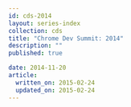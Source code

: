 ```yaml
---
id: cds-2014
layout: series-index
collection: cds
title: "Chrome Dev Summit: 2014"
description: ""
published: true

date: 2014-11-20
article:
  written_on: 2015-02-24
  updated_on: 2015-02-24
---
```


<!-- Playlist: https://www.youtube.com/watch?v=lboyR-A1woU&list=PLOU2XLYxmsILE0KnGTKKj2SsOtxsK_y_d -->
